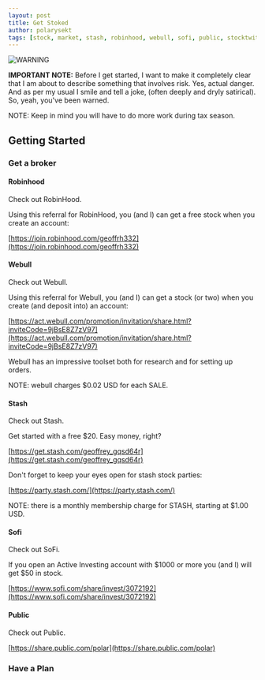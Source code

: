 ```yaml
---
layout: post
title: Get Stoked
author: polarysekt
tags: [stock, market, stash, robinhood, webull, sofi, public, stocktwits]
---
```


![WARNING](https://upload.wikimedia.org/wikipedia/commons/thumb/d/dd/Achtung.svg/180px-Achtung.svg.png)

**IMPORTANT NOTE:** Before I get started, I want to make it completely clear that I am about to describe something
that involves risk. Yes, actual danger. And as per my usual I smile and tell a joke, (often deeply and dryly satirical).
So, yeah, you've been warned.


NOTE: Keep in mind you will have to do more work during tax season.

## Getting Started

### Get a broker



#### Robinhood

Check out RobinHood.

Using this referral for RobinHood, you (and I) can get a free stock when you create an account:


[https://join.robinhood.com/geoffrh332](https://join.robinhood.com/geoffrh332)


#### Webull

Check out Webull.

Using this referral for Webull, you (and I) can get a stock (or two) when you create (and deposit into) an account:

[https://act.webull.com/promotion/invitation/share.html?inviteCode=9jBsE8Z7zV97](https://act.webull.com/promotion/invitation/share.html?inviteCode=9jBsE8Z7zV97)

Webull has an impressive toolset both for research and for setting up orders.

NOTE: webull charges $0.02 USD for each SALE.


#### Stash

Check out Stash.

Get started with a free $20. Easy money, right?

[https://get.stash.com/geoffrey_gqsd64r](https://get.stash.com/geoffrey_gqsd64r)

Don't forget to keep your eyes open for stash stock parties:

[https://party.stash.com/](https://party.stash.com/)

NOTE: there is a monthly membership charge for STASH, starting at $1.00 USD.


#### Sofi

Check out SoFi.

If you open an Active Investing account with $1000 or more you (and I) will get $50 in stock.

[https://www.sofi.com/share/invest/3072192](https://www.sofi.com/share/invest/3072192)


#### Public

Check out Public.

[https://share.public.com/polar](https://share.public.com/polar)


### Have a Plan

